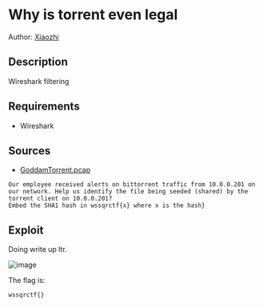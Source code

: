 # Why is torrent even legal
Author: [Xiaozhi](https://github.com/xiaoxiao69)

## Description
Wireshark filtering

## Requirements
- Wireshark

## Sources

- [GoddamTorrent.pcap](https://github.com/ChanTingHui/wssqrctf/blob/main/forensics/Why%20is%20torrent%20even%20legal%3F/bin/GoddamTorrent.pcap)

```
Our employee received alerts on bittorrent traffic from 10.0.0.201 on our network. Help us identify the file being seeded (shared) by the torrent client on 10.0.0.201?
Embed the SHA1 hash in wssqrctf{x} where x is the hash}
```

## Exploit

Doing write up ltr.

![image](https://user-images.githubusercontent.com/69874238/121502579-e0858180-ca12-11eb-9245-ecb6ecb5e0c4.png)



The flag is:

```
wssqrctf{}
```
